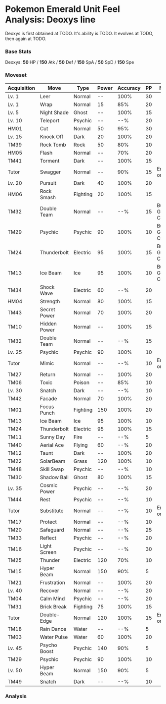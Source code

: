 # Pokemon Emerald Unit Feel Analysis: Deoxys line

Deoxys is first obtained at TODO. It's ability is TODO. It evolves at TODO, then again at TODO.

### Base Stats

Deoxys: **50** HP / **150** Atk / **50** Def / **150** SpA / **50** SpD / **150** Spe

### Moveset

|Acquisition|Move        |Type    |Power|Accuracy|PP |Notes                    |
|---        |---         |---     |---  |---     |---|---                      |
|Lv. 1      |Leer        |Normal  |--   |100%    |30 |                         |
|Lv. 1      |Wrap        |Normal  |15   |85%     |20 |                         |
|Lv. 5      |Night Shade |Ghost   |--   |100%    |15 |                         |
|Lv. 10     |Teleport    |Psychic |--   |--%     |20 |                         |
|HM01       |Cut         |Normal  |50   |95%     |30 |                         |
|Lv. 15     |Knock Off   |Dark    |20   |100%    |20 |                         |
|TM39       |Rock Tomb   |Rock    |50   |80%     |10 |                         |
|HM05       |Flash       |Normal  |--   |70%     |20 |                         |
|TM41       |Torment     |Dark    |--   |100%    |15 |                         |
|Tutor      |Swagger     |Normal  |--   |90%     |15 |Emerald only             |
|Lv. 20     |Pursuit     |Dark    |40   |100%    |20 |                         |
|HM06       |Rock Smash  |Fighting|20   |100%    |15 |                         |
|TM32       |Double Team |Normal  |--   |--%     |15 |Buy at Game Corner       |
|TM29       |Psychic     |Psychic |90   |100%    |10 |Buy at Game Corner       |
|TM24       |Thunderbolt |Electric|95   |100%    |15 |Buy at Game Corner       |
|TM13       |Ice Beam    |Ice     |95   |100%    |10 |Buy at Game Corner       |
|TM34       |Shock Wave  |Electric|60   |--%     |20 |                         |
|HM04       |Strength    |Normal  |80   |100%    |15 |                         |
|TM43       |Secret Power|Normal  |70   |100%    |20 |                         |
|TM10       |Hidden Power|Normal  |--   |100%    |15 |                         |
|TM32       |Double Team |Normal  |--   |--%     |15 |                         |
|Lv. 25     |Psychic     |Psychic |90   |100%    |10 |                         |
|Tutor      |Mimic       |Normal  |--   |--%     |10 |Emerald only             |
|TM27       |Return      |Normal  |--   |100%    |20 |                         |
|TM06       |Toxic       |Poison  |--   |85%     |10 |                         |
|Lv. 30     |Snatch      |Dark    |--   |--%     |10 |                         |
|TM42       |Facade      |Normal  |70   |100%    |20 |                         |
|TM01       |Focus Punch |Fighting|150  |100%    |20 |                         |
|TM13       |Ice Beam    |Ice     |95   |100%    |10 |                         |
|TM24       |Thunderbolt |Electric|95   |100%    |15 |                         |
|TM11       |Sunny Day   |Fire    |--   |--%     |5  |                         |
|TM40       |Aerial Ace  |Flying  |60   |--%     |20 |                         |
|TM12       |Taunt       |Dark    |--   |100%    |20 |                         |
|TM22       |SolarBeam   |Grass   |120  |100%    |10 |                         |
|TM48       |Skill Swap  |Psychic |--   |--%     |10 |                         |
|TM30       |Shadow Ball |Ghost   |80   |100%    |15 |                         |
|Lv. 35     |Cosmic Power|Psychic |--   |--%     |20 |                         |
|TM44       |Rest        |Psychic |--   |--%     |10 |                         |
|Tutor      |Substitute  |Normal  |--   |--%     |10 |Emerald only             |
|TM17       |Protect     |Normal  |--   |--%     |10 |                         |
|TM20       |Safeguard   |Normal  |--   |--%     |25 |                         |
|TM33       |Reflect     |Psychic |--   |--%     |20 |                         |
|TM16       |Light Screen|Psychic |--   |--%     |30 |                         |
|TM25       |Thunder     |Electric|120  |70%     |10 |                         |
|TM15       |Hyper Beam  |Normal  |150  |90%     |5  |                         |
|TM21       |Frustration |Normal  |--   |100%    |20 |                         |
|Lv. 40     |Recover     |Normal  |--   |--%     |20 |                         |
|TM04       |Calm Mind   |Psychic |--   |--%     |20 |                         |
|TM31       |Brick Break |Fighting|75   |100%    |15 |                         |
|Tutor      |Double-Edge |Normal  |120  |100%    |15 |Emerald only             |
|TM18       |Rain Dance  |Water   |--   |--%     |5  |                         |
|TM03       |Water Pulse |Water   |60   |100%    |20 |                         |
|Lv. 45     |Psycho Boost|Psychic |140  |90%     |5  |                         |
|TM29       |Psychic     |Psychic |90   |100%    |10 |                         |
|Lv. 50     |Hyper Beam  |Normal  |150  |90%     |5  |                         |
|TM49       |Snatch      |Dark    |--   |--%     |10 |                         |

### Analysis